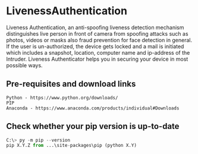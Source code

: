 # LivenessAuthentication
 Liveness Authentication, an anti-spoofing liveness detection mechanism distinguishes live person in front of camera from spoofing attacks such as photos, videos or masks also fraud prevention for face detection in general. If the user is un-authorized, the device gets locked and a mail is initiated which includes a snapshot, location, computer name and ip-address of the Intruder. Liveness Authenticator helps you in securing your device in most possible ways.
 
 ## Pre-requisites and download links
 ```
 Python - https://www.python.org/downloads/
 PIP
 Anaconda - https://www.anaconda.com/products/individual#Downloads
 ```
 
 ## Check whether your pip version is up-to-date
```python
C:\> py -m pip --version
pip X.Y.Z from ...\site-packages\pip (python X.Y)
```
